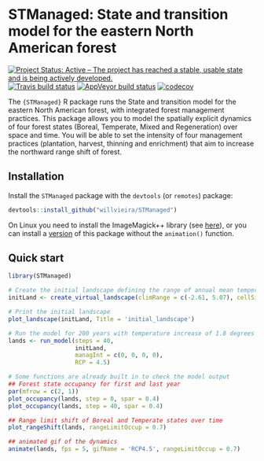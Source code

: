 # STManaged: State and transition model for the eastern North American forest

[![Project Status: Active – The project has reached a stable, usable state and is being actively developed.](http://www.repostatus.org/badges/latest/active.svg)](http://www.repostatus.org/#active) [![Travis build status](https://travis-ci.org/willvieira/STManaged.svg?branch=master)](https://travis-ci.org/willvieira/STManaged) [![AppVeyor build status](https://ci.appveyor.com/api/projects/status/mypax31p5fr0uf44/branch/master?svg=true)](https://ci.appveyor.com/project/WillianVieira/stmanaged/branch/master) [![codecov](https://codecov.io/gh/willvieira/STManaged/branch/master/graph/badge.svg)](https://codecov.io/gh/willvieira/STManaged)

The `{STManaged}` R package runs the State and transition model for the eastern North American forest, with integrated forest management practices. This package allows you to model the spatially explicit dynamics of four forest states (Boreal, Temperate, Mixed and Regeneration) over space and time. You will be able to set the intensity of four management practices (plantation, harvest, thinning and enrichment) that aim to increase the northward range shift of forest.

## Installation

Install the `STManaged` package with the `devtools` (or `remotes`) package:

```r
devtools::install_github("willvieira/STManaged")
```

On Linux you need to install the ImageMagick++ library (see [here](https://ropensci.org/blog/2016/08/23/z-magick-release/)), or you can install a [version](https://github.com/willvieira/STManaged/tree/noAnimation) of this package without the `animation()` function.

## Quick start

```r
library(STManaged)

# Create the initial landscape defining the range of annual mean temperature and the cell size:
initLand <- create_virtual_landscape(climRange = c(-2.61, 5.07), cellSize = 2)

# Print the initial landscape
plot_landscape(initLand, Title = 'initial_landscape')

# Run the model for 200 years with temperature increase of 1.8 degrees
lands <- run_model(steps = 40,
                   initLand,
                   managInt = c(0, 0, 0, 0),
                   RCP = 4.5)

# Some functions are already built in to check the model output
## Forest state occupancy for first and last year
par(mfrow = c(2, 1))
plot_occupancy(lands, step = 0, spar = 0.4)
plot_occupancy(lands, step = 40, spar = 0.4)

## Range limit shift of Boreal and Temperate states over time
plot_rangeShift(lands, rangeLimitOccup = 0.7)

## animated gif of the dynamics
animate(lands, fps = 5, gifName = 'RCP4.5', rangeLimitOccup = 0.7)
```
